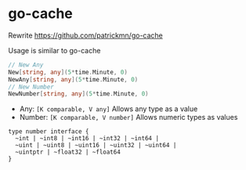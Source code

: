 # go-cache

Rewrite https://github.com/patrickmn/go-cache

Usage is similar to go-cache

```go
// New Any
New[string, any](5*time.Minute, 0)
NewAny[string, any](5*time.Minute, 0)
// New Number
NewNumber[string, any](5*time.Minute, 0)
```

- Any: `[K comparable, V any]` Allows any type as a value
- Number: `[K comparable, V number]` Allows numeric types as values

```
type number interface {
  ~int | ~int8 | ~int16 | ~int32 | ~int64 |
  ~uint | ~uint8 | ~uint16 | ~uint32 | ~uint64 |
  ~uintptr | ~float32 | ~float64
}
```

